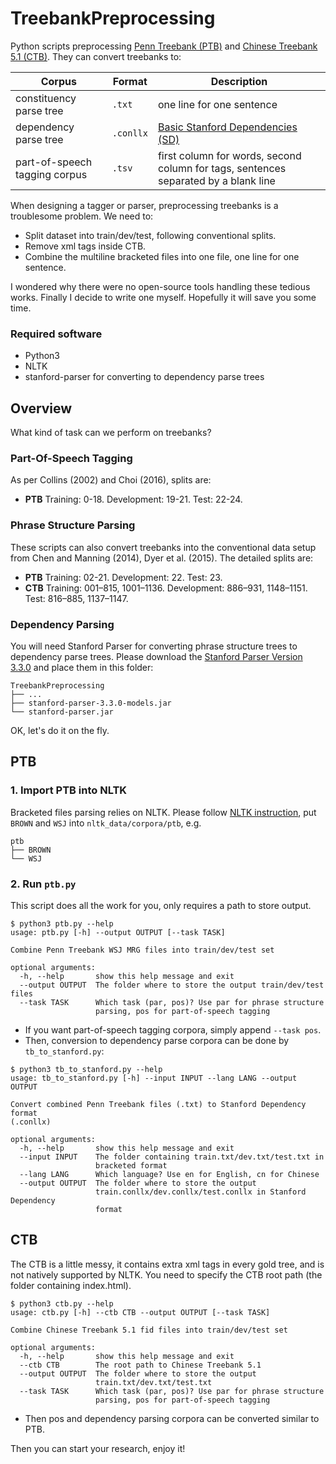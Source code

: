 # TreebankPreprocessing
Python scripts preprocessing [Penn Treebank (PTB)](https://catalog.ldc.upenn.edu/ldc99t42) and [Chinese Treebank 5.1 (CTB)](https://catalog.ldc.upenn.edu/LDC2005T01). They can convert treebanks to:

| Corpus | Format | Description |
| --- | --- | --- |
| constituency parse tree | `.txt` | one line for one sentence |
| dependency parse tree | `.conllx` | [Basic Stanford Dependencies (SD)](https://nlp.stanford.edu/software/stanford-dependencies.shtml) |
| part-of-speech tagging corpus | `.tsv` | first column for words, second column for tags, sentences separated by a blank line |

 
When designing a tagger or parser, preprocessing treebanks is a troublesome problem. We need to:
 
- Split dataset into train/dev/test, following conventional splits.
- Remove xml tags inside CTB.
- Combine the multiline bracketed files into one file, one line for one sentence.

I wondered why there were no open-source tools handling these tedious works. Finally I decide to write one myself. Hopefully it will save you some time.

### Required software

- Python3
- NLTK
- stanford-parser for converting to dependency parse trees

## Overview

What kind of task can we perform on treebanks?

### Part-Of-Speech Tagging

As per Collins (2002) and Choi (2016), splits are:

- **PTB** Training: 0-18. Development: 19-21. Test: 22-24.
 
### Phrase Structure Parsing
These scripts can also convert treebanks into the conventional data setup from Chen and Manning (2014), Dyer et al. (2015). The detailed splits are:

- **PTB** Training: 02-21. Development: 22. Test: 23.
- **CTB** Training: 001–815, 1001–1136. Development: 886–931, 1148–1151. Test: 816–885, 1137–1147.

### Dependency Parsing

You will need Stanford Parser for converting phrase structure trees to dependency parse trees. Please download the [Stanford Parser Version 3.3.0](https://nlp.stanford.edu/software/stanford-parser-full-2013-11-12.zip) and place them in this folder:

```
TreebankPreprocessing
├── ...
├── stanford-parser-3.3.0-models.jar
└── stanford-parser.jar
```
 
OK, let's do it on the fly.
 
## PTB


 
### 1. Import PTB into NLTK

Bracketed files parsing relies on NLTK. Please follow [NLTK instruction](http://www.nltk.org/howto/corpus.html#parsed-corpora), put `BROWN` and `WSJ` into `nltk_data/corpora/ptb`, e.g.

```
ptb
├── BROWN
└── WSJ
```
### 2. Run `ptb.py`

This script does all the work for you, only requires a path to store output.

```text
$ python3 ptb.py --help 
usage: ptb.py [-h] --output OUTPUT [--task TASK]

Combine Penn Treebank WSJ MRG files into train/dev/test set

optional arguments:
  -h, --help       show this help message and exit
  --output OUTPUT  The folder where to store the output train/dev/test files
  --task TASK      Which task (par, pos)? Use par for phrase structure
                   parsing, pos for part-of-speech tagging
```

* If you want part-of-speech tagging corpora, simply append `--task pos`.
* Then, conversion to dependency parse corpora can be done by `tb_to_stanford.py`:

```
$ python3 tb_to_stanford.py --help
usage: tb_to_stanford.py [-h] --input INPUT --lang LANG --output OUTPUT

Convert combined Penn Treebank files (.txt) to Stanford Dependency format
(.conllx)

optional arguments:
  -h, --help       show this help message and exit
  --input INPUT    The folder containing train.txt/dev.txt/test.txt in
                   bracketed format
  --lang LANG      Which language? Use en for English, cn for Chinese
  --output OUTPUT  The folder where to store the output
                   train.conllx/dev.conllx/test.conllx in Stanford Dependency
                   format
```

## CTB

The CTB is a little messy, it contains extra xml tags in every gold tree, and is not natively supported by NLTK. You need to specify the CTB root path (the folder containing index.html).

```
$ python3 ctb.py --help           
usage: ctb.py [-h] --ctb CTB --output OUTPUT [--task TASK]

Combine Chinese Treebank 5.1 fid files into train/dev/test set

optional arguments:
  -h, --help       show this help message and exit
  --ctb CTB        The root path to Chinese Treebank 5.1
  --output OUTPUT  The folder where to store the output
                   train.txt/dev.txt/test.txt
  --task TASK      Which task (par, pos)? Use par for phrase structure
                   parsing, pos for part-of-speech tagging
```

- Then pos and dependency parsing corpora can be converted similar to PTB.

Then you can start your research, enjoy it!


